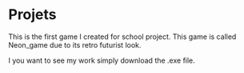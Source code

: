 # Projets 
This is the first game I created for school project. This game is called Neon_game due to its retro futurist look. 

I you want to see my work simply download the .exe file.
